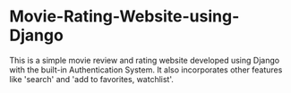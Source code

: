 # Movie-Rating-Website-using-Django
This is a simple movie review and rating website developed using Django with the built-in Authentication System. It also incorporates other features like 'search' and 'add to favorites, watchlist'.  
